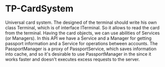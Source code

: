 # TP-CardSystem
Universal card system.
The designed of the terminal should write his own class Terminal, which is of interface ITerminal. So it allows to read the card from the terminal.
Having the card objects, we can use abilities of Services (or Managers). In this API we have a Service and a Manager for getting passport information and a Service for operations between accounts.
The PassportManager is a proxy of PassportService, which saves information into cache, and so it's desirable to use PassportManager in the since it works faster and doesn't executes excess requests to the server.

